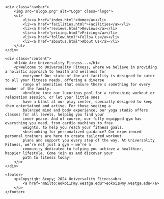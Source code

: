 <!DOCTYPE html>
<html lang="en">

<head>
    <meta charset="UTF-8">
    <meta name="viewport" content="width=device-width, initial-scale=1.0">
    <title>Fitness Website</title>
    <link rel="stylesheet" href="project.css">
</head>

<body>

    <div class="navbar">
        <img src="ulogo.png" alt="Logo" class="logo">
        <ul>
            <li><a href="index.html">Home</a></li>
            <li><a href="facilities.html">Facilities</a></li>
            <li><a href="reviews.html">Reviews</a></li>
            <li><a href="pricing.html">Pricing</a></li>
            <li><a href="follow.html">Follow Us</a></li>
            <li><a href="aboutus.html">About Us</a></li>
        </ul>
    </div>

    <div class="content">
        <h1>We Are Universality Fitness...</h1>
        <p>Welcome to Universality Fitness, where we believe in providing a holistic approach to health and wellness for
            everyone! Our state-of-the-art facility is designed to cater to all your fitness needs, offering a diverse
            range of amenities that ensure there's something for every member of the family.
            <br>Dive into our luxurious pool for a refreshing workout or relaxation session, or let your little ones
            have a blast at our play center, specially designed to keep them entertained and active. For those seeking a
            balanced mind and body experience, our yoga studio offers classes for all levels, helping you find your
            inner peace. And of course, our fully equipped gym has everything you need, from cardio machines to free
            weights, to help you reach your fitness goals.
            <br>Looking for personalized guidance? Our experienced personal trainers are here to create tailored workout
            plans and support you every step of the way. At Universality Fitness, we’re not just a gym – we’re a
            community dedicated to helping you achieve a healthier, happier lifestyle. Come join us and discover your
            path to fitness today!
        </p>
    </div>

    <footer>
        <p>Copyright &copy; 2024 Universality Fitness<br>
            <a href="mailto:eokoi1@my.westga.edu">eokoi1@my.westga.edu</a>
        </p>
    </footer>

</body>

</html>
